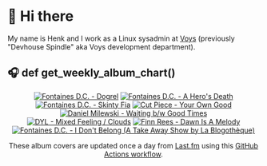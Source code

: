 # 👋 Hi there

My name is Henk and I work as a Linux sysadmin at <a href="https://www.voys.co/about/">Voys</a> (previously "Devhouse Spindle" aka Voys development department).

## 🎧 def get_weekly_album_chart()
<!-- lastfm -->
<p align="center"><a href="https://www.last.fm/music/Fontaines+D.C./Dogrel"><img src="https://lastfm.freetls.fastly.net/i/u/64s/a6e4705a174dcf7b423e82ed06038263.jpg" title="Fontaines D.C. - Dogrel"></a> <a href="https://www.last.fm/music/Fontaines+D.C./A+Hero%27s+Death"><img src="https://lastfm.freetls.fastly.net/i/u/64s/c26a07bde7cb26e937acf90255fdf240.jpg" title="Fontaines D.C. - A Hero's Death"></a> <a href="https://www.last.fm/music/Fontaines+D.C./Skinty+Fia"><img src="https://lastfm.freetls.fastly.net/i/u/64s/7384e60ccd4592662d959e2ec5335864.jpg" title="Fontaines D.C. - Skinty Fia"></a> <a href="https://www.last.fm/music/Cut+Piece/Your+Own+Good"><img src="https://lastfm.freetls.fastly.net/i/u/64s/af80d2c22fa1aff67dbafdb61099f2e9.jpg" title="Cut Piece - Your Own Good"></a> <a href="https://www.last.fm/music/Daniel+Milewski/Waiting+b%2Fw+Good+Times"><img src="https://lastfm.freetls.fastly.net/i/u/64s/9a346069b2b3a2fed6948290f9cb8960.jpg" title="Daniel Milewski - Waiting b/w Good Times"></a> <a href="https://www.last.fm/music/DYL/Mixed+Feeling+%2F+Clouds"><img src="https://lastfm.freetls.fastly.net/i/u/64s/94a68e1346310d1888816968f68157aa.jpg" title="DYL - Mixed Feeling / Clouds"></a> <a href="https://www.last.fm/music/Finn+Rees/Dawn+Is+A+Melody"><img src="https://lastfm.freetls.fastly.net/i/u/64s/924b1d0b67afc10d277346229f1f6271.jpg" title="Finn Rees - Dawn Is A Melody"></a> <a href="https://www.last.fm/music/Fontaines+D.C./I+Don%27t+Belong+(A+Take+Away+Show+by+La+Blogoth%C3%A8que)"><img src="https://lastfm.freetls.fastly.net/i/u/64s/a845a830d3a5f9db8cc30524111209f0.jpg" title="Fontaines D.C. - I Don't Belong (A Take Away Show by La Blogothèque)"></a> </p>

<p align="center">These album covers are updated once a day from <a href="https://www.last.fm/user/hbokh">Last.fm</a> using this <a href="https://github.com/marketplace/actions/lastfm-to-markdown">GitHub Actions workflow</a>.</p>
